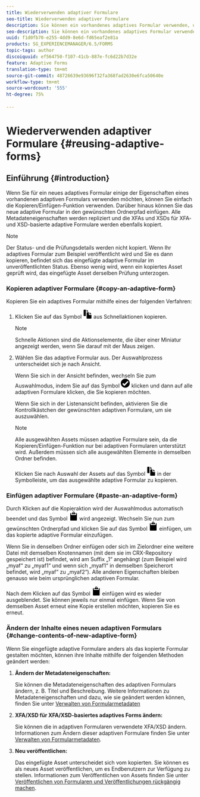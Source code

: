 ```yaml
---
title: Wiederverwenden adaptiver Formulare
seo-title: Wiederverwenden adaptiver Formulare
description: Sie können ein vorhandenes adaptives Formular verwenden, um neue adaptive Formulare zu erstellen.
seo-description: Sie können ein vorhandenes adaptives Formular verwenden, um neue adaptive Formulare zu erstellen.
uuid: f1d0fb70-e255-4dd9-8e6d-fd65eaf2e81a
products: SG_EXPERIENCEMANAGER/6.5/FORMS
topic-tags: author
discoiquuid: ef564750-f107-41cb-887e-fc6d22b7d32e
feature: Adaptive Forms
translation-type: tm+mt
source-git-commit: 48726639e93696f32fa368fad2630e6fca50640e
workflow-type: tm+mt
source-wordcount: '555'
ht-degree: 75%

---
```



# Wiederverwenden adaptiver Formulare {#reusing-adaptive-forms}

## Einführung {#introduction}

Wenn Sie für ein neues adaptives Formular einige der Eigenschaften eines vorhandenen adaptiven Formulars verwenden möchten, können Sie einfach die Kopieren/Einfügen-Funktion verwenden. Darüber hinaus können Sie das neue adaptive Formular in den gewünschten Ordnerpfad einfügen. Alle Metadateneigenschaften werden repliziert und die XFAs und XSDs für XFA- und XSD-basierte adaptive Formulare werden ebenfalls kopiert.

>[!NOTE]
>
>Der Status- und die Prüfungsdetails werden nicht kopiert. Wenn Ihr adaptives Formular zum Beispiel veröffentlicht wird und Sie es dann kopieren, befindet sich das eingefügte adaptive Formular im unveröffentlichten Status. Ebenso wenig wird, wenn ein kopiertes Asset geprüft wird, das eingefügte Asset derselben Prüfung unterzogen.

### Kopieren adaptiver Formulare {#copy-an-adaptive-form}

Kopieren Sie ein adaptives Formular mithilfe eines der folgenden Verfahren:

1. Klicken Sie auf das Symbol ![aem6forms_copy](assets/aem6forms_copy.png) aus Schnellaktionen kopieren.

   >[!NOTE]
   >
   >Schnelle Aktionen sind die Aktionselemente, die über einer Miniatur angezeigt werden, wenn Sie darauf mit der Maus zeigen.

1. Wählen Sie das adaptive Formular aus. Der Auswahlprozess unterscheidet sich je nach Ansicht.

   Wenn Sie sich in der Ansicht befinden, wechseln Sie zum Auswahlmodus, indem Sie auf das Symbol ![aem6forms_check-circle](assets/aem6forms_check-circle.png) klicken und dann auf alle adaptiven Formulare klicken, die Sie kopieren möchten.

   Wenn Sie sich in der Listenansicht befinden, aktivieren Sie die Kontrollkästchen der gewünschten adaptiven Formulare, um sie auszuwählen.

   >[!NOTE]
   >
   >Alle ausgewählten Assets müssen adaptive Formulare sein, da die Kopieren/Einfügen-Funktion nur bei adaptiven Formularen unterstützt wird. Außerdem müssen sich alle ausgewählten Elemente in demselben Ordner befinden.

   Klicken Sie nach Auswahl der Assets auf das Symbol ![aem6forms_copy](assets/aem6forms_copy.png) in der Symbolleiste, um das ausgewählte adaptive Formular zu kopieren.

### Einfügen adaptiver Formulare {#paste-an-adaptive-form}

Durch Klicken auf die Kopieraktion wird der Auswahlmodus automatisch beendet und das Symbol ![aem6forms_paste](assets/aem6forms_paste.png) wird angezeigt. Wechseln Sie nun zum gewünschten Ordnerpfad und klicken Sie auf das Symbol ![aem6forms_paste](assets/aem6forms_paste.png) einfügen, um das kopierte adaptive Formular einzufügen.

Wenn Sie in denselben Ordner einfügen oder sich im Zielordner eine weitere Datei mit demselben Knotennamen (mit dem sie im CRX-Repository gespeichert ist) befindet, wird am Suffix „1“ angehängt (zum Beispiel wird „myaf“ zu „myaf1“ und wenn sich „myaf1“ in demselben Speicherort befindet, wird „myaf“ zu „myaf2“). Alle anderen Eigenschaften bleiben genauso wie beim ursprünglichen adaptiven Formular.

Nach dem Klicken auf das Symbol ![aem6forms_paste](assets/aem6forms_paste.png) einfügen wird es wieder ausgeblendet. Sie können jeweils nur einmal einfügen. Wenn Sie von demselben Asset erneut eine Kopie erstellen möchten, kopieren Sie es erneut.

### Ändern der Inhalte eines neuen adaptiven Formulars {#change-contents-of-new-adaptive-form}

Wenn Sie eingefügte adaptive Formulare anders als das kopierte Formular gestalten möchten, können ihre Inhalte mithilfe der folgenden Methoden geändert werden:

1. **Ändern der Metadateneigenschaften:**

   Sie können die Metadateneigenschaften des adaptiven Formulars ändern, z. B. Titel und Beschreibung. Weitere Informationen zu Metadateneigenschaften und dazu, wie sie geändert werden können, finden Sie unter [Verwalten von Formularmetadaten](/help/forms/using/manage-form-metadata.md)

1. **XFA/XSD für XFA/XSD-basiertes adaptives Forms ändern:**

   Sie können die in adaptiven Formularen verwendete XFA/XSD ändern. Informationen zum Ändern dieser adaptiven Formulare finden Sie unter [Verwalten von Formularmetadaten](/help/forms/using/manage-form-metadata.md).

1. **Neu veröffentlichen:**

   Das eingefügte Asset unterscheidet sich vom kopierten. Sie können es als neues Asset veröffentlichen, um es Endbenutzern zur Verfügung zu stellen. Informationen zum Veröffentlichen von Assets finden Sie unter [Veröffentlichen von Formularen und Veröffentlichungen rückgängig machen](/help/forms/using/publishing-unpublishing-forms.md).

